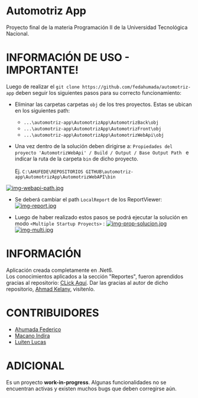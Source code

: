 # Automotriz App
Proyecto final de la materia Programación II de la Universidad Tecnológica Nacional.
# INFORMACIÓN DE USO - IMPORTANTE! 
Luego de realizar el `git clone https://github.com/fedahumada/automotriz-app` deben seguir los siguientes pasos para su correcto funcionamiento: <br>  
* Eliminar las carpetas carpetas `obj` de los tres proyectos. Estas se ubican en los siguientes path: 
    * `...\automotriz-app\AutomotrizApp\AutomotrizBack\obj`
    * `...\automotriz-app\AutomotrizApp\AutomotrizFront\obj`
    * `...\automotriz-app\AutomotrizApp\AutomotrizWebApi\obj`

* Una vez dentro de la solución deben dirigirse a: `Propiedades del proyecto 'AutomotrizWebApi' / Build / Output / Base Output Path ` e indicar la ruta de la carpeta `bin` de dicho proyecto. <br>  
Ej. `C:\AHUFEDE\REPOSITORIOS GITHUB\automotriz-app\AutomotrizApp\AutomotrizWebAPI\bin` 

[![img-webapi-path.jpg](https://i.postimg.cc/BvQ2Xtwc/img-webapi-path.jpg)](https://postimg.cc/zy6yQDNV)

* Se deberá cambiar el path `LocalReport` de los ReportViewer: [![img-report.jpg](https://i.postimg.cc/1ztNy2fv/img-report.jpg)](https://postimg.cc/k205cjNS)

* Luego de haber realizado estos pasos se podrá ejecutar la solución en modo `<Multiple Startup Proyects>` : [![img-prop-solucion.jpg](https://i.postimg.cc/RVB6WNW6/img-prop-solucion.jpg)](https://postimg.cc/9zLFSXtC) [![img-multi.jpg](https://i.postimg.cc/fLdyLNZf/img-multi.jpg)](https://postimg.cc/CBFSP9RR)


# INFORMACIÓN
Aplicación creada completamente en .Net6. <br> 
Los conocimientos aplicados a la sección "Reportes", fueron aprendidos gracias al repositorio: [CLick Aquí](https://github.com/AhmadKelany/ReportingInDotNet).
Dar las gracias al autor de dicho repositorio, [Ahmad Kelany](https://github.com/AhmadKelany), visítenlo.

# CONTRIBUIDORES 
* [Ahumada Federico](https://github.com/fedahumada)
* [Macano Indira](https://github.com/indira-macano)
* [Luiten Lucas](https://github.com/Luiten-Lucas)


# ADICIONAL
Es un proyecto **work-in-progress**. Algunas funcionalidades no se encuentran activas y existen muchos bugs que deben corregirse aún. 
